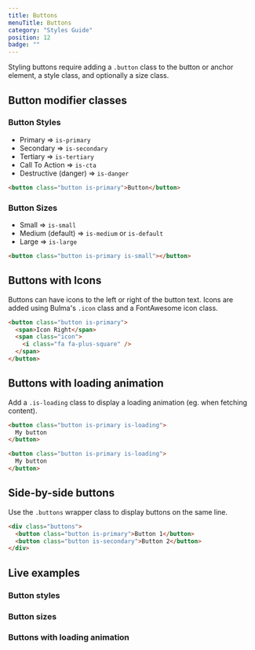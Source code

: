```yaml
---
title: Buttons
menuTitle: Buttons
category: "Styles Guide"
position: 12
badge: ""
---
```


Styling buttons require adding a `.button` class to the button or anchor element, a style class, and optionally a size class.

## Button modifier classes

### Button Styles

- Primary &DoubleRightArrow; `is-primary`
- Secondary &DoubleRightArrow; `is-secondary`
- Tertiary &DoubleRightArrow; `is-tertiary`
- Call To Action &DoubleRightArrow; `is-cta`
- Destructive (danger) &DoubleRightArrow; `is-danger`

```html
<button class="button is-primary">Button</button>
```

### Button Sizes

- Small &DoubleRightArrow; `is-small`
- Medium (default) &DoubleRightArrow; `is-medium` or `is-default`
- Large &DoubleRightArrow; `is-large`

```html
<button class="button is-primary is-small"></button>
```

## Buttons with Icons

Buttons can have icons to the left or right of the button text. Icons are added using Bulma's `.icon` class and a FontAwesome icon class.

```html
<button class="button is-primary">
  <span>Icon Right</span>
  <span class="icon">
    <i class="fa fa-plus-square" />
  </span>
</button>
```

## Buttons with loading animation

Add a `.is-loading` class to display a loading animation (eg. when fetching content).

```html
<button class="button is-primary is-loading">
  My button
</button>
```

```html
<button class="button is-primary is-loading">
  My button
</button>
```

## Side-by-side buttons

Use the `.buttons` wrapper class to display buttons on the same line.

```html
<div class="buttons">
  <button class="button is-primary">Button 1</button>
  <button class="button is-secondary">Button 2</button>
</div>
```

## Live examples

### Button styles

<example name="Buttons1" height="500"></example>

### Button sizes

<example name="Buttons2" height="300"></example>

### Buttons with loading animation

<example name="Buttons3" height="300"></example>
